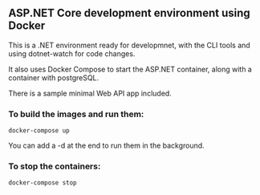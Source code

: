 ## ASP.NET Core development environment using Docker

This is a .NET environment ready for developmnet, with the CLI tools and using dotnet-watch for code changes.

It also uses Docker Compose to start the ASP.NET container, along with a container with postgreSQL. 

There is a sample minimal Web API app included. 

### To build the images and run them: 

```docker-compose up```

You can add a -d at the end to run them in the background. 

### To stop the containers: 

```docker-compose stop```